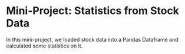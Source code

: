 # Mini-Project: Statistics from Stock Data

In this mini-project, we loaded stock data into a Pandas Dataframe and calculated some statistics on it.